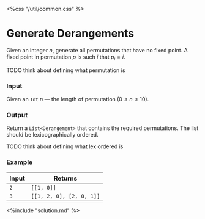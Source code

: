 <%css "/util/common.css" %>

# Generate Derangements

Given an integer $n$, generate all permutations that have no fixed point.
A fixed point in permutation $p$ is such $i$ that $p_i = i$.

TODO think about defining what permutation is

### Input

Given an `Int` $n$ — the length of permutation ($0 \le n \le 10$).

### Output

Return a `List<Derangement>` that contains the required permutations.
The list should be lexicographically ordered.

TODO think about defining what lex ordered is

### Example


<div class="samples">

| Input | Returns                  |
|-------|--------------------------|
| `2`   | `[[1, 0]]`               |
| `3`   | `[[1, 2, 0], [2, 0, 1]]` |

</div>

<div class="hint">
<%include "solution.md" %>
</div>
